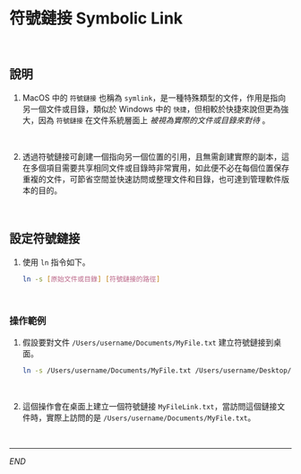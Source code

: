 # 符號鏈接 Symbolic Link

<br>

## 說明

1. MacOS 中的 `符號鏈接` 也稱為 `symlink`，是一種特殊類型的文件，作用是指向另一個文件或目錄，類似於 Windows 中的 `快捷`，但相較於快捷來說但更為強大，因為 `符號鏈接` 在文件系統層面上 _被視為實際的文件或目錄來對待_ 。

<br>

2. 透過符號鏈接可創建一個指向另一個位置的引用，且無需創建實際的副本，這在多個項目需要共享相同文件或目錄時非常實用，如此便不必在每個位置保存重複的文件，可節省空間並快速訪問或整理文件和目錄，也可達到管理軟件版本的目的。

<br>

## 設定符號鏈接

1. 使用 `ln` 指令如下。

    ```bash
    ln -s [原始文件或目錄] [符號鏈接的路徑]
    ```

<br>

### 操作範例

1. 假設要對文件 `/Users/username/Documents/MyFile.txt` 建立符號鏈接到桌面。

    ```bash
    ln -s /Users/username/Documents/MyFile.txt /Users/username/Desktop/MyFileLink.txt
    ```

<br>

2. 這個操作會在桌面上建立一個符號鏈接 `MyFileLink.txt`，當訪問這個鏈接文件時，實際上訪問的是 `/Users/username/Documents/MyFile.txt`。

<br>

___

_END_